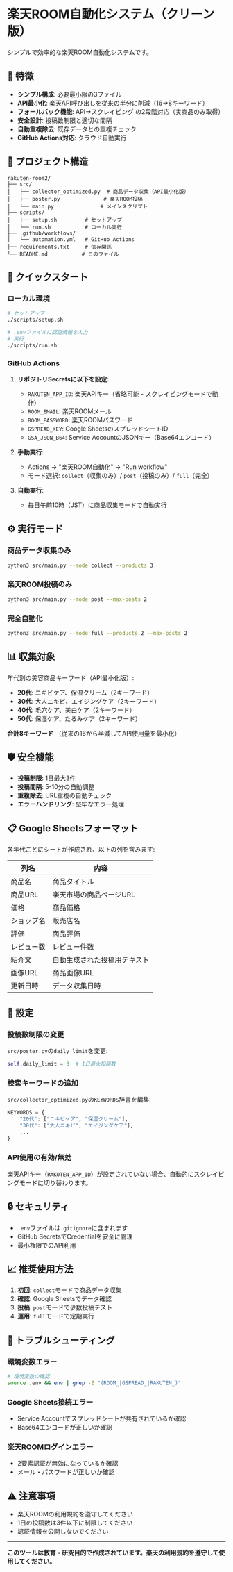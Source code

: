 # 楽天ROOM自動化システム（クリーン版）

シンプルで効率的な楽天ROOM自動化システムです。

## 🌟 特徴

- **シンプル構成**: 必要最小限の3ファイル
- **API最小化**: 楽天API呼び出しを従来の半分に削減（16→8キーワード）
- **フォールバック機能**: API→スクレイピング の2段階対応（実商品のみ取得）
- **安全設計**: 投稿数制限と適切な間隔
- **自動重複除去**: 既存データとの重複チェック
- **GitHub Actions対応**: クラウド自動実行

## 📁 プロジェクト構造

```
rakuten-room2/
├── src/
│   ├── collector_optimized.py  # 商品データ収集（API最小化版）
│   ├── poster.py              # 楽天ROOM投稿
│   └── main.py               # メインスクリプト
├── scripts/
│   ├── setup.sh         # セットアップ
│   └── run.sh           # ローカル実行
├── .github/workflows/
│   └── automation.yml   # GitHub Actions
├── requirements.txt     # 依存関係
└── README.md           # このファイル
```

## 🚀 クイックスタート

### ローカル環境

```bash
# セットアップ
./scripts/setup.sh

# .envファイルに認証情報を入力
# 実行
./scripts/run.sh
```

### GitHub Actions

1. **リポジトリSecretsに以下を設定**:
   - `RAKUTEN_APP_ID`: 楽天APIキー（省略可能 - スクレイピングモードで動作）
   - `ROOM_EMAIL`: 楽天ROOMメール
   - `ROOM_PASSWORD`: 楽天ROOMパスワード
   - `GSPREAD_KEY`: Google SheetsのスプレッドシートID
   - `GSA_JSON_B64`: Service AccountのJSONキー（Base64エンコード）

2. **手動実行**:
   - Actions → "楽天ROOM自動化" → "Run workflow"
   - モード選択: `collect`（収集のみ）/ `post`（投稿のみ）/ `full`（完全）

3. **自動実行**:
   - 毎日午前10時（JST）に商品収集モードで自動実行

## ⚙️ 実行モード

### 商品データ収集のみ
```bash
python3 src/main.py --mode collect --products 3
```

### 楽天ROOM投稿のみ
```bash
python3 src/main.py --mode post --max-posts 2
```

### 完全自動化
```bash
python3 src/main.py --mode full --products 2 --max-posts 2
```

## 📊 収集対象

年代別の美容商品キーワード（API最小化版）:

- **20代**: ニキビケア、保湿クリーム（2キーワード）
- **30代**: 大人ニキビ、エイジングケア（2キーワード）
- **40代**: 毛穴ケア、美白ケア（2キーワード）
- **50代**: 保湿ケア、たるみケア（2キーワード）

**合計8キーワード** （従来の16から半減してAPI使用量を最小化）

## 🛡️ 安全機能

- **投稿制限**: 1日最大3件
- **投稿間隔**: 5-10分の自動調整
- **重複除去**: URL重複の自動チェック
- **エラーハンドリング**: 堅牢なエラー処理

## 📋 Google Sheetsフォーマット

各年代ごとにシートが作成され、以下の列を含みます:

| 列名 | 内容 |
|------|------|
| 商品名 | 商品タイトル |
| 商品URL | 楽天市場の商品ページURL |
| 価格 | 商品価格 |
| ショップ名 | 販売店名 |
| 評価 | 商品評価 |
| レビュー数 | レビュー件数 |
| 紹介文 | 自動生成された投稿用テキスト |
| 画像URL | 商品画像URL |
| 更新日時 | データ収集日時 |

## 🔧 設定

### 投稿数制限の変更
`src/poster.py`の`daily_limit`を変更:
```python
self.daily_limit = 3  # 1日最大投稿数
```

### 検索キーワードの追加
`src/collector_optimized.py`の`KEYWORDS`辞書を編集:
```python
KEYWORDS = {
    "20代": ["ニキビケア", "保湿クリーム"],
    "30代": ["大人ニキビ", "エイジングケア"],
    ...
}
```

### API使用の有効/無効
楽天APIキー（`RAKUTEN_APP_ID`）が設定されていない場合、自動的にスクレイピングモードに切り替わります。

## 🔒 セキュリティ

- `.env`ファイルは`.gitignore`に含まれます
- GitHub SecretsでCredentialを安全に管理
- 最小権限でのAPI利用

## 📈 推奨使用方法

1. **初回**: `collect`モードで商品データ収集
2. **確認**: Google Sheetsでデータ確認
3. **投稿**: `post`モードで少数投稿テスト
4. **運用**: `full`モードで定期実行

## 🐛 トラブルシューティング

### 環境変数エラー
```bash
# 環境変数の確認
source .env && env | grep -E "(ROOM_|GSPREAD_|RAKUTEN_)"
```

### Google Sheets接続エラー
- Service Accountでスプレッドシートが共有されているか確認
- Base64エンコードが正しいか確認

### 楽天ROOMログインエラー
- 2要素認証が無効になっているか確認
- メール・パスワードが正しいか確認

## ⚠️ 注意事項

- 楽天ROOMの利用規約を遵守してください
- 1日の投稿数は3件以下に制限してください
- 認証情報を公開しないでください

---

**このツールは教育・研究目的で作成されています。楽天の利用規約を遵守して使用してください。**